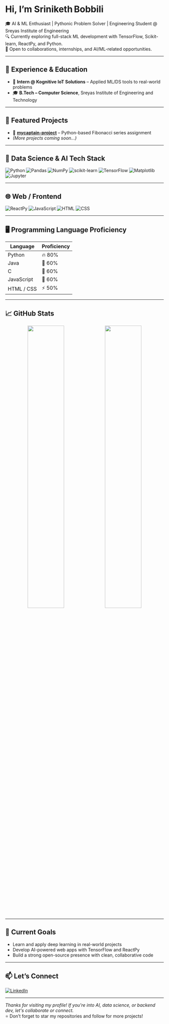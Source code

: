 #  Hi, I’m **Sriniketh Bobbili**
 
🎓 AI & ML Enthusiast | Pythonic Problem Solver | Engineering Student @ Sreyas Institute of Engineering  
🔍 Currently exploring full-stack ML development with TensorFlow, Scikit-learn, ReactPy, and Python.  
🤝 Open to collaborations, internships, and AI/ML-related opportunities.

---

## 💼 Experience & Education

- 🎯 **Intern @ Kognitive IoT Solutions** – Applied ML/DS tools to real-world problems  
- 🎓 **B.Tech – Computer Science**, Sreyas Institute of Engineering and Technology

---

## 🚀 Featured Projects

- 🔹 **[mycaptain-project](https://github.com/sriniketh-cp/mycaptain-project)** – Python-based Fibonacci series assignment
- *(More projects coming soon...)*

---

## 🧠 Data Science & AI Tech Stack

![Python](https://img.shields.io/badge/Python-3776AB?style=for-the-badge&logo=python&logoColor=white)
![Pandas](https://img.shields.io/badge/Pandas-150458?style=for-the-badge&logo=pandas&logoColor=white)
![NumPy](https://img.shields.io/badge/NumPy-013243?style=for-the-badge&logo=numpy&logoColor=white)
![scikit-learn](https://img.shields.io/badge/scikit--learn-F7931E?style=for-the-badge&logo=scikit-learn&logoColor=white)
![TensorFlow](https://img.shields.io/badge/TensorFlow-FF6F00?style=for-the-badge&logo=tensorflow&logoColor=white)
![Matplotlib](https://img.shields.io/badge/Matplotlib-11557C?style=for-the-badge&logo=matplotlib&logoColor=white)
![Jupyter](https://img.shields.io/badge/Jupyter-F37626?style=for-the-badge&logo=jupyter&logoColor=white)

---

## 🌐 Web / Frontend

![ReactPy](https://img.shields.io/badge/ReactPy-20232A?style=for-the-badge&logo=react&logoColor=61DAFB)
![JavaScript](https://img.shields.io/badge/JavaScript-F7DF1E?style=for-the-badge&logo=javascript&logoColor=black)
![HTML](https://img.shields.io/badge/HTML5-E34F26?style=for-the-badge&logo=html5&logoColor=white)
![CSS](https://img.shields.io/badge/CSS3-1572B6?style=for-the-badge&logo=css3&logoColor=white)

---

## 🖥️ Programming Language Proficiency

| Language         | Proficiency       |
|------------------|-------------------|
| Python           | 🔥 80%            |
| Java             | 🚀 60%            |
| C                | 🚀 60%            |
| JavaScript       | 🚀 60%            |
| HTML / CSS       | ⚡ 50%            |

---

## 📈 GitHub Stats

<div align="center">
  <img src="https://github-readme-stats.vercel.app/api?username=Srinikethbobbili17&show_icons=true&theme=react" width="48%" />
  <img src="https://github-readme-stats.vercel.app/api/top-langs/?username=Srinikethbobbili17&layout=compact&theme=react" width="48%" />
</div>

---

## 🌱 Current Goals

- Learn and apply deep learning in real-world projects  
- Develop AI-powered web apps with TensorFlow and ReactPy  
- Build a strong open-source presence with clean, collaborative code

---

## 📫 Let’s Connect

[![LinkedIn](https://img.shields.io/badge/LinkedIn-blue?style=for-the-badge&logo=linkedin&logoColor=white)](https://www.linkedin.com/in/sriniketh-bobbili-577a70248/)

---

_Thanks for visiting my profile! If you're into AI, data science, or backend dev, let's collaborate or connect._  
⭐️ Don’t forget to star my repositories and follow for more projects!
